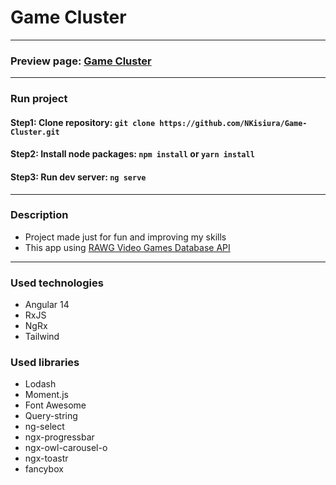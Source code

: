 # Game Cluster
___
### Preview page: [Game Cluster](ghlink)
___

### Run project
#### Step1: Clone repository: `git clone https://github.com/NKisiura/Game-Cluster.git`
#### Step2: Install node packages: `npm install` or `yarn install`
#### Step3: Run dev server: `ng serve`
___

### Description
- Project made just for fun and improving my skills
- This app using [RAWG Video Games Database API](https://rawg.io/apidocs)
___

### Used technologies
- Angular 14
- RxJS
- NgRx
- Tailwind

### Used libraries
- Lodash
- Moment.js
- Font Awesome
- Query-string
- ng-select
- ngx-progressbar
- ngx-owl-carousel-o
- ngx-toastr
- fancybox
